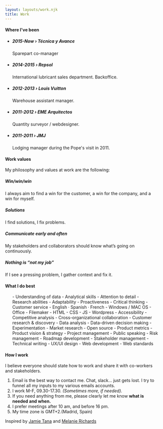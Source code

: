 ```yaml
---
layout: layouts/work.njk
title: Work
---
```


#### Where I've been

<ul>
<li><h5>2015-Now › Técnica y Avance</h5>
<p>Sparepart co-manager</p></li>
<li><h5>2014-2015 › Repsol</h5>
<p>International lubricant sales department. Backoffice.</p></li>
<li><h5>2012-2013 › Louis Vuitton</h5>
<p>Warehouse assistant manager.</p></li>
<li><h5>2011-2012 › EME Arquitectos</h5>
<p>Quantity surveyor / webdesigner.</p></li>
<li><h5>2011-2011 › JMJ</h5>
<p>Lodging manager during the Pope's visit in 2011.</p>
</li>
</ul>

#### Work values

My philosophy and values at work are the following:

##### Win/win/win    
I always aim to find a win for the customer, a win for the company, and a win for myself.   
##### Solutions    
I find solutions, I fix problems.   
##### Communicate early and often    
My stakeholders and collaborators should know what’s going on continuously.   
##### Nothing is “not my job”     
If I see a pressing problem, I gather context and fix it.  

#### What I do best
<ul class="col-2">
- Understanding of data   
- Analytical skills   
- Attention to detail   
- Research abilities   
- Adaptability   
- Proactiveness   
- Critical thinking   
- Customer service   
- English · Spanish · French   
- Windows / MAC OS   
- Office   
- Filemaker   
- HTML   
- CSS   
- JS   
- Wordpress   
- Accessibility   
- Competitive analysis   
- Cross-organizational collaboration   
- Customer research & discovery   
- Data analysis   
- Data-driven decision making   
- Experimentation   
- Market research   
- Open source   
- Product metrics   
- Product vision & strategy   
- Project management   
- Public speaking   
- Risk management   
- Roadmap development   
- Stakeholder management   
- Technical writing   
- UX/UI design   
- Web development   
- Web standards   
</ul>

#### How I work

I believe everyone should state how to work and share it with co-workers and stakeholders.

1. Email is the best way to contact me. Chat, slack... just gets lost. I try to funnel all my inputs to my various emails accounts.
2. I work M-F, 09.30-17.30. <em>(Sometimes more, if needed).</em>
3. If you need anything from me, please clearly let me know <strong>what is needed and when.</strong>
4. I prefer meetings after 10 am, and before 16 pm.
5. My time zone is GMT+2.(Madrid, Spain)   

<p class="meta">Inspired by <a href="https://manual.jvt.me/">Jamie Tana</a> and <a href="https://melanie-richards.com/product/how-i-work/">Melanie Richards</a></p>